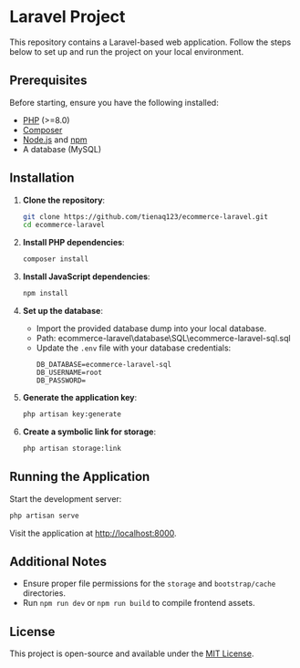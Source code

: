 # Laravel Project

This repository contains a Laravel-based web application. Follow the steps below to set up and run the project on your local environment.

## Prerequisites

Before starting, ensure you have the following installed:

-   [PHP](https://www.php.net/) (>=8.0)
-   [Composer](https://getcomposer.org/)
-   [Node.js](https://nodejs.org/) and [npm](https://www.npmjs.com/)
-   A database (MySQL)

## Installation

1. **Clone the repository**:

    ```bash
    git clone https://github.com/tienaq123/ecommerce-laravel.git
    cd ecommerce-laravel
    ```

2. **Install PHP dependencies**:

    ```bash
    composer install
    ```

3. **Install JavaScript dependencies**:

    ```bash
    npm install
    ```

4. **Set up the database**:

    - Import the provided database dump into your local database.

    * Path: ecommerce-laravel\database\SQL\ecommerce-laravel-sql.sql

    - Update the `.env` file with your database credentials:
        ```
        DB_DATABASE=ecommerce-laravel-sql
        DB_USERNAME=root
        DB_PASSWORD=
        ```

5. **Generate the application key**:

    ```bash
    php artisan key:generate
    ```

6. **Create a symbolic link for storage**:
    ```bash
    php artisan storage:link
    ```

## Running the Application

Start the development server:

```bash
php artisan serve
```

Visit the application at [http://localhost:8000](http://localhost:8000).

## Additional Notes

-   Ensure proper file permissions for the `storage` and `bootstrap/cache` directories.
-   Run `npm run dev` or `npm run build` to compile frontend assets.

## License

This project is open-source and available under the [MIT License](LICENSE).
